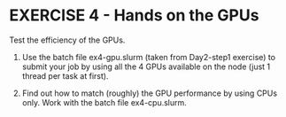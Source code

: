 EXERCISE 4 - Hands on the GPUs
===============================================

Test the efficiency of the GPUs.

1. Use the batch file ex4-gpu.slurm (taken from Day2-step1 exercise) to submit your job by using all the 4 GPUs available on the node (just 1 thread per task at first).
   
2. Find out how to match (roughly) the GPU performance by using CPUs only. Work with the batch file ex4-cpu.slurm.
